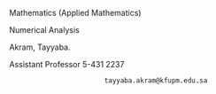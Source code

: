 Mathematics (Applied Mathematics)

Numerical Analysis

Akram, Tayyaba.
                
Assistant Professor
 5-431
 2237



                            tayyaba.akram@kfupm.edu.sa

